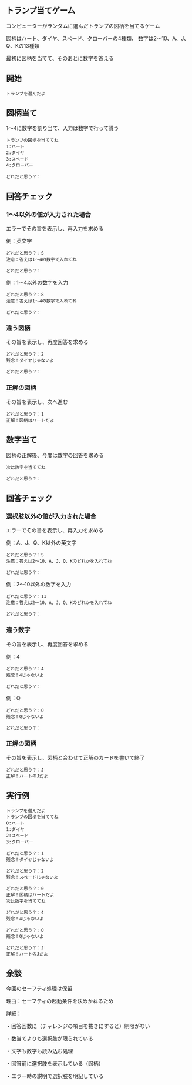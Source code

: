 ## トランプ当てゲーム
コンピューターがランダムに選んだトランプの図柄を当てるゲーム

図柄はハート、ダイヤ、スペード、クローバーの4種類、
数字は2～10、A、J、Q、Kの13種類

最初に図柄を当てて、そのあとに数字を答える

## 開始
``` console
トランプを選んだよ
```

## 図柄当て
1～4に数字を割り当て、入力は数字で行って貰う

``` console
トランプの図柄を当ててね
1:ハート
2:ダイヤ
3:スペード
4:クローバー

どれだと思う？：
```

## 回答チェック
### 1～4以外の値が入力された場合
エラーでその旨を表示し、再入力を求める

例：英文字
``` console
どれだと思う？：S
注意：答えは1～4の数字で入れてね

どれだと思う？：
```

例：1～4以外の数字を入力
``` console
どれだと思う？：8
注意：答えは1～4の数字で入れてね

どれだと思う？：
```

### 違う図柄
その旨を表示し、再度回答を求める

``` console
どれだと思う？：2
残念！ダイヤじゃないよ

どれだと思う？：
```

### 正解の図柄
その旨を表示し、次へ進む

``` console
どれだと思う？：1
正解！図柄はハートだよ
```

## 数字当て
図柄の正解後、今度は数字の回答を求める

``` console
次は数字を当ててね

どれだと思う？：
```

## 回答チェック
### 選択肢以外の値が入力された場合
エラーでその旨を表示し、再入力を求める

例：A、J、Q、K以外の英文字
``` console
どれだと思う？：S
注意：答えは2～10、A、J、Q、Kのどれかを入れてね

どれだと思う？：
```

例：2～10以外の数字を入力
``` console
どれだと思う？：11
注意：答えは2～10、A、J、Q、Kのどれかを入れてね

どれだと思う？：
```

### 違う数字
その旨を表示し、再度回答を求める

例：4
``` console
どれだと思う？：4
残念！4じゃないよ

どれだと思う？：
```

例：Q
``` console
どれだと思う？：Q
残念！Qじゃないよ

どれだと思う？：
```

### 正解の図柄
その旨を表示し、図柄と合わせて正解のカードを書いて終了

``` console
どれだと思う？：J
正解！ハートのJだよ
```

## 実行例
``` console
トランプを選んだよ
トランプの図柄を当ててね
0:ハート
1:ダイヤ
2:スペード
3:クローバー

どれだと思う？：1
残念！ダイヤじゃないよ

どれだと思う？：2
残念！スペードじゃないよ

どれだと思う？：0
正解！図柄はハートだよ
次は数字を当ててね

どれだと思う？：4
残念！4じゃないよ

どれだと思う？：Q
残念！Qじゃないよ

どれだと思う？：J
正解！ハートのJだよ
```

## 余談
今回のセーフティ処理は保留

理由：セーフティの起動条件を決めかねるため

詳細：

・回答回数に（チャレンジの項目を抜きにすると）制限がない

・数当てよりも選択肢が限られている

・文字も数字も読み込む処理

・回答前に選択肢を表示している（図柄）

・エラー時の説明で選択肢を明記している